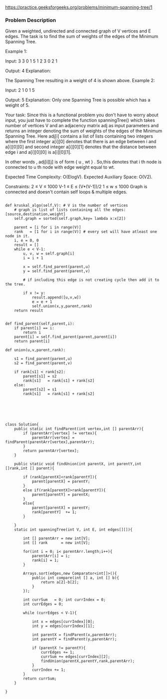 https://practice.geeksforgeeks.org/problems/minimum-spanning-tree/1

### Problem Description 

Given a weighted, undirected and connected graph of V vertices and E edges. The task is to find the sum of weights of the edges of the Minimum Spanning Tree.

 

Example 1:

Input:
3 3
0 1 5
1 2 3
0 2 1

Output:
4
Explanation:

The Spanning Tree resulting in a weight
of 4 is shown above.
Example 2:

Input:
2 1
0 1 5

Output:
5
Explanation:
Only one Spanning Tree is possible
which has a weight of 5.
 

Your task:
Since this is a functional problem you don't have to worry about input, you just have to complete the function  spanningTree() which takes number of 
vertices V and an adjacency matrix adj as input parameters and returns an integer denoting the sum of weights of the edges of the Minimum Spanning Tree. 
Here adj[i] contains a list of lists containing two integers where the first integer a[i][0] denotes that there is an edge between i and a[i][0][0] and 
second integer a[i][0][1] denotes that the distance between edge i and a[i][0][0] is a[i][0][1].

In other words , adj[i][j] is of form  { u , wt } . So,this denotes that i th node is connected to u th node with  edge weight equal to wt.

 

Expected Time Complexity: O(ElogV).
Expected Auxiliary Space: O(V2).
 

Constraints:
2 ≤ V ≤ 1000
V-1 ≤ E ≤ (V*(V-1))/2
1 ≤ w ≤ 1000
Graph is connected and doesn't contain self loops & multiple edges.


```

def kruskal_algo(self,V): # V is the number of vertices
    # graph is list of lists containing all the edges: [source,destination,weight] 
    self.graph = sorted(self.graph,key= lambda x:x[2])
    
    parent = [i for i in range(V)]
    rank   = [1 for i in range(V)] # every set will have atleast one node in it.
    i, e = 0, 0
    result = []
    while e < V-1:
        u, v, w = self.graph[i]
        i = i + 1
        
        x = self.find_parent(parent,u)
        y = self.find_parent(parent,v)
        
        # if including this edge is not creating cycle then add it to the tree.
        
        if x != y:
            result.append([u,v,w])
            e = e + 1
            self.union(x,y,parent,rank)
    return result 


def find_parent(self,parent,i):
    if parent[i] == i:
        return i
    parent[i] = self.find_parent(parent,parent[i])
    return parent[i]

def union(u,v,parent,rank):
    
    s1 = find_parent(parent,u)
    s2 = find_parent(parent,v)
    
    if rank[s1] < rank[s2]:
        parent[s1] = s2
        rank[s1]   = rank[s1] + rank[s2]
    else:
        parent[s2] = s1
        rank[s1]   = rank[s1] + rank[s2]



```


```



class Solution{
    public static int findParent(int vertex,int [] parentArr){
        if (parentArr[vertex] != vertex){
            parentArr[vertex] = findParent(parentArr[vertex],parentArr);
        }
        return parentArr[vertex];
    }
    
    public static void findUnion(int parentX, int parentY,int []rank,int [] parent){
        
        if (rank[parentX]<rank[parentY]){
            parent[parentX] = parentY;
        }
        else if(rank[parentX]>rank[parentY]){
            parent[parentY] = parentX;
        }
        else{
            parent[parentX] = parentY;
            rank[parentY]  += 1;
        }
        
    }
	static int spanningTree(int V, int E, int edges[][]){
	    
	    int [] parentArr = new int[V];
	    int [] rank      = new int[V];
	    
	    for(int i = 0; i< parentArr.length;i++){
	        parentArr[i] = i;
	        rank[i] = 1;
	    }
	    
	    Arrays.sort(edges,new Comparator<int[]>(){
	        public int compare(int [] a, int [] b){
	            return a[2]-b[2];
	        }
	    });

	    int currSum   = 0; int currIndex = 0;
	    int currEdges = 0;
	    
	    while (currEdges < V-1){
	        
	        int x = edges[currIndex][0];
	        int y = edges[currIndex][1];
	        
	        int parentX = findParent(x,parentArr);
	        int parentY = findParent(y,parentArr);
	        
	        if (parentX != parentY){
	            currEdges += 1;
	            currSum += edges[currIndex][2];
	            findUnion(parentX,parentY,rank,parentArr);
	        }
	        currIndex += 1;
	    }
	    return currSum;
	}
	
}

```
